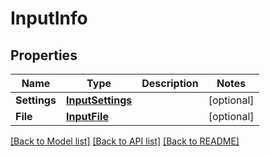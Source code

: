# InputInfo

## Properties
Name | Type | Description | Notes
------------ | ------------- | ------------- | -------------
**Settings** | [**InputSettings**](InputSettings.md) |  | [optional] 
**File** | [**InputFile**](InputFile.md) |  | [optional] 

[[Back to Model list]](../README.md#documentation-for-models) [[Back to API list]](../README.md#documentation-for-api-endpoints) [[Back to README]](../README.md)


